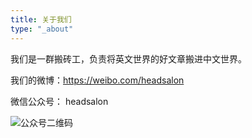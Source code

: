```yaml
---
title: 关于我们
type: "_about"
---
```


我们是一群搬砖工，负责将英文世界的好文章搬进中文世界。

我们的微博：<https://weibo.com/headsalon>

微信公众号： headsalon

<img src="/img/QR_code.jpg" alt="公众号二维码" id="QR_code">

